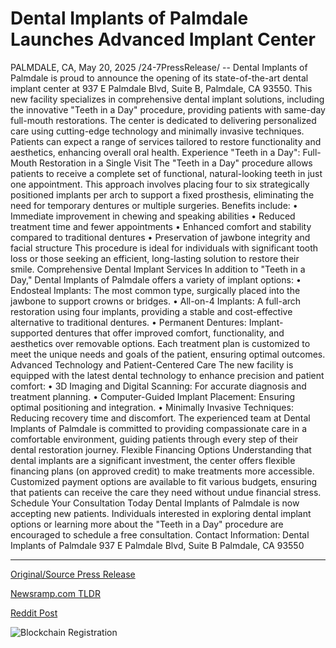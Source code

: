 # Dental Implants of Palmdale Launches Advanced Implant Center

PALMDALE, CA, May 20, 2025 /24-7PressRelease/ -- Dental Implants of Palmdale is proud to announce the opening of its state-of-the-art dental implant center at 937 E Palmdale Blvd, Suite B, Palmdale, CA 93550. This new facility specializes in comprehensive dental implant solutions, including the innovative "Teeth in a Day" procedure, providing patients with same-day full-mouth restorations.  The center is dedicated to delivering personalized care using cutting-edge technology and minimally invasive techniques. Patients can expect a range of services tailored to restore functionality and aesthetics, enhancing overall oral health.  Experience "Teeth in a Day": Full-Mouth Restoration in a Single Visit The "Teeth in a Day" procedure allows patients to receive a complete set of functional, natural-looking teeth in just one appointment. This approach involves placing four to six strategically positioned implants per arch to support a fixed prosthesis, eliminating the need for temporary dentures or multiple surgeries.  Benefits include: • Immediate improvement in chewing and speaking abilities • Reduced treatment time and fewer appointments • Enhanced comfort and stability compared to traditional dentures • Preservation of jawbone integrity and facial structure  This procedure is ideal for individuals with significant tooth loss or those seeking an efficient, long-lasting solution to restore their smile.  Comprehensive Dental Implant Services In addition to "Teeth in a Day," Dental Implants of Palmdale offers a variety of implant options: • Endosteal Implants: The most common type, surgically placed into the jawbone to support crowns or bridges. • All-on-4 Implants: A full-arch restoration using four implants, providing a stable and cost-effective alternative to traditional dentures. • Permanent Dentures: Implant-supported dentures that offer improved comfort, functionality, and aesthetics over removable options.  Each treatment plan is customized to meet the unique needs and goals of the patient, ensuring optimal outcomes.  Advanced Technology and Patient-Centered Care The new facility is equipped with the latest dental technology to enhance precision and patient comfort: • 3D Imaging and Digital Scanning: For accurate diagnosis and treatment planning. • Computer-Guided Implant Placement: Ensuring optimal positioning and integration. • Minimally Invasive Techniques: Reducing recovery time and discomfort.  The experienced team at Dental Implants of Palmdale is committed to providing compassionate care in a comfortable environment, guiding patients through every step of their dental restoration journey.  Flexible Financing Options Understanding that dental implants are a significant investment, the center offers flexible financing plans (on approved credit) to make treatments more accessible. Customized payment options are available to fit various budgets, ensuring that patients can receive the care they need without undue financial stress.  Schedule Your Consultation Today Dental Implants of Palmdale is now accepting new patients. Individuals interested in exploring dental implant options or learning more about the "Teeth in a Day" procedure are encouraged to schedule a free consultation.  Contact Information: Dental Implants of Palmdale 937 E Palmdale Blvd, Suite B Palmdale, CA 93550 

---

[Original/Source Press Release](https://www.24-7pressrelease.com/press-release/522971/dental-implants-of-palmdale-launches-advanced-implant-center)
                    

[Newsramp.com TLDR](https://newsramp.com/curated-news/revolutionizing-dental-care-dental-implants-of-palmdale-introduces-teeth-in-a-day-procedure/53bf9b2d59dd36c011eaac29c5caa81c) 

 



[Reddit Post](https://www.reddit.com/r/HealthCareNewsInfo/comments/1kqywc7/revolutionizing_dental_care_dental_implants_of/) 



![Blockchain Registration](https://cdn.newsramp.app/24-7PressRelease/qrcode/255/20/jokerNCh.webp)